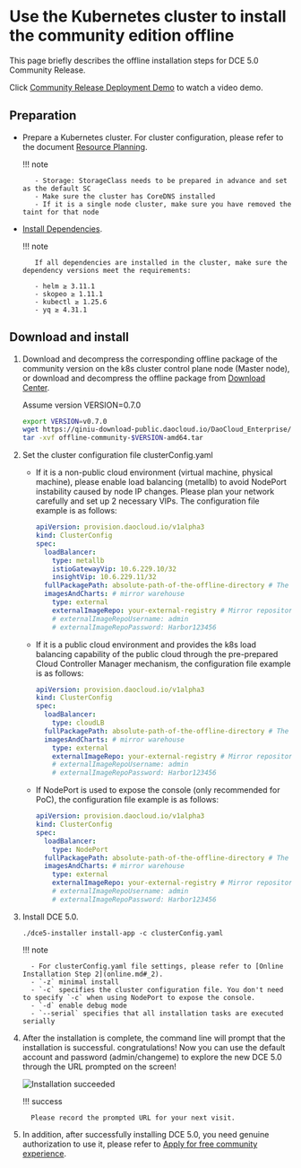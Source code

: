 # Use the Kubernetes cluster to install the community edition offline

This page briefly describes the offline installation steps for DCE 5.0 Community Release.

Click [Community Release Deployment Demo](../../../videos/install.md) to watch a video demo.

## Preparation

- Prepare a Kubernetes cluster. For cluster configuration, please refer to the document [Resource Planning](../resources.md).

     !!! note

         - Storage: StorageClass needs to be prepared in advance and set as the default SC
         - Make sure the cluster has CoreDNS installed
         - If it is a single node cluster, make sure you have removed the taint for that node

- [Install Dependencies](../../install-tools.md).

     !!! note

         If all dependencies are installed in the cluster, make sure the dependency versions meet the requirements:
        
         - helm ≥ 3.11.1
         - skopeo ≥ 1.11.1
         - kubectl ≥ 1.25.6
         - yq ≥ 4.31.1

## Download and install

1. Download and decompress the corresponding offline package of the community version on the k8s cluster control plane node (Master node), or download and decompress the offline package from [Download Center](../../../download/dce5.md).

     Assume version VERSION=0.7.0

     ```bash
     export VERSION=v0.7.0
     wget https://qiniu-download-public.daocloud.io/DaoCloud_Enterprise/dce5/offline-community-$VERSION-amd64.tar
     tar -xvf offline-community-$VERSION-amd64.tar
     ```

1. Set the cluster configuration file clusterConfig.yaml

     - If it is a non-public cloud environment (virtual machine, physical machine), please enable load balancing (metallb) to avoid NodePort instability caused by node IP changes. Please plan your network carefully and set up 2 necessary VIPs. The configuration file example is as follows:

         ```yaml title="clusterConfig.yaml"
         apiVersion: provision.daocloud.io/v1alpha3
         kind: ClusterConfig
         spec:
           loadBalancer:
             type: metallb
             istioGatewayVip: 10.6.229.10/32
             insightVip: 10.6.229.11/32
           fullPackagePath: absolute-path-of-the-offline-directory # The path after decompressing the offline package
           imagesAndCharts: # mirror warehouse
             type: external
             externalImageRepo: your-external-registry # Mirror repository address, must be http or https
             # externalImageRepoUsername: admin
             # externalImageRepoPassword: Harbor123456
         ```

     - If it is a public cloud environment and provides the k8s load balancing capability of the public cloud through the pre-prepared Cloud Controller Manager mechanism, the configuration file example is as follows:

         ```yaml title="clusterConfig.yaml"
         apiVersion: provision.daocloud.io/v1alpha3
         kind: ClusterConfig
         spec:
           loadBalancer:
             type: cloudLB
           fullPackagePath: absolute-path-of-the-offline-directory # The path after decompressing the offline package
           imagesAndCharts: # mirror warehouse
             type: external
             externalImageRepo: your-external-registry # Mirror repository address, must be http or https
             # externalImageRepoUsername: admin
             # externalImageRepoPassword: Harbor123456
         ```

     - If NodePort is used to expose the console (only recommended for PoC), the configuration file example is as follows:

         ```yaml title="clusterConfig.yaml"
         apiVersion: provision.daocloud.io/v1alpha3
         kind: ClusterConfig
         spec:
           loadBalancer:
             type: NodePort
           fullPackagePath: absolute-path-of-the-offline-directory # The path after decompressing the offline package
           imagesAndCharts: # mirror warehouse
             type: external
             externalImageRepo: your-external-registry # Mirror repository address, must be http or https
             # externalImageRepoUsername: admin
             # externalImageRepoPassword: Harbor123456
         ```

1. Install DCE 5.0.

     ```shell
     ./dce5-installer install-app -c clusterConfig.yaml
     ```

     !!! note

         - For clusterConfig.yaml file settings, please refer to [Online Installation Step 2](online.md#_2).
         - `-z` minimal install
         - `-c` specifies the cluster configuration file. You don't need to specify `-c` when using NodePort to expose the console.
         - `-d` enable debug mode
         - `--serial` specifies that all installation tasks are executed serially

1. After the installation is complete, the command line will prompt that the installation is successful. congratulations!
    Now you can use the default account and password (admin/changeme) to explore the new DCE 5.0 through the URL prompted on the screen!

    ![Installation succeeded](https://docs.daocloud.io/daocloud-docs-images/docs/install/images/success.png)

     !!! success

         Please record the prompted URL for your next visit.

1. In addition, after successfully installing DCE 5.0, you need genuine authorization to use it, please refer to [Apply for free community experience](../../../dce/license0.md).
